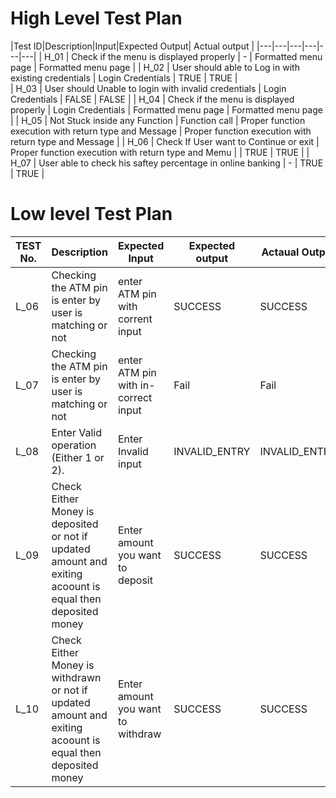 # High Level Test Plan
|Test ID|Description|Input|Expected Output| Actual output |
|---|---|---|---|---|---|
| H_01 | Check if the menu is displayed properly | - | Formatted menu page | Formatted menu page | 
| H_02 | User should able to Log in with existing credentials | Login Credentials | TRUE | TRUE |  
| H_03 | User should Unable to login with invalid credentials | Login Credentials | FALSE | FALSE | 
| H_04 | Check if the menu is displayed properly | Login Credentials | Formatted menu page | Formatted menu page | 
| H_05 | Not Stuck inside any Function | Function call | Proper function execution with return type and Message | Proper function execution with return type and Message | 
| H_06 | Check If User want to Continue or exit | Proper function execution with return type and Memu | | TRUE | TRUE |
| H_07 | User able to check his saftey percentage in online banking	 | - | TRUE | TRUE |

# Low level Test Plan
| TEST No. | Description | Expected Input |Expected output | Actaual Output | Pass/Fail |
|----------|-------------|-----------------|-----------------|----------------|-----------|
|   L_06   | Checking the ATM pin is enter by user is matching or not| enter ATM pin with corrent input| SUCCESS | SUCCESS | Pass |
|   L_07    | Checking the ATM pin is enter by user is matching or not  | enter ATM pin with in-correct input  | Fail | Fail | Pass |
|   L_08    | Enter Valid operation (Either 1 or 2). | Enter Invalid input | INVALID_ENTRY | INVALID_ENTRY | Pass |
|   L_09    | Check Either Money is deposited or not if updated amount and exiting acoount is equal then deposited money| Enter amount you want to deposit | SUCCESS | SUCCESS | Pass |
|   L_10    | Check Either Money is withdrawn or not if updated amount and exiting acoount is equal then deposited money| Enter amount you want to withdraw |   SUCCESS |  SUCCESS | Pass |


